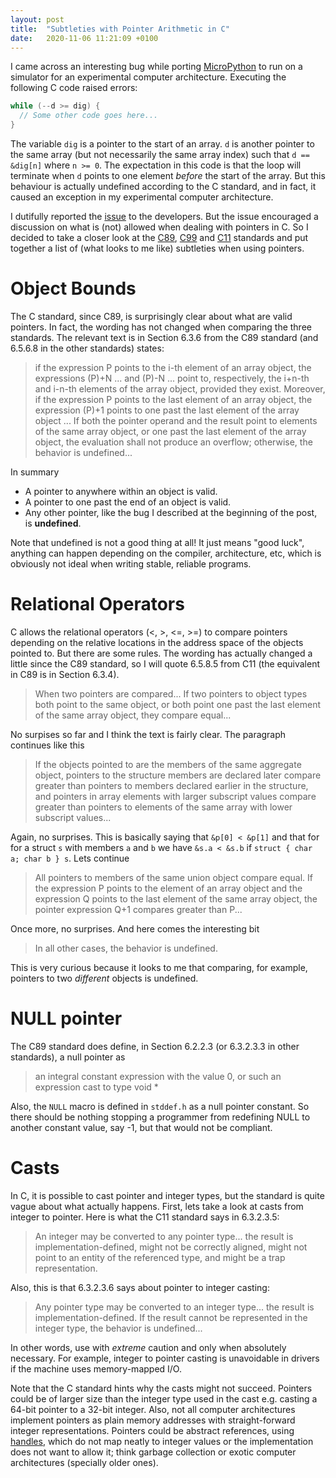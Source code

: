 ```yaml
---
layout: post
title:  "Subtleties with Pointer Arithmetic in C"
date:   2020-11-06 11:21:09 +0100
---
```


I came across an interesting bug while porting
[MicroPython](https://github.com/micropython/micropython) to run on a
simulator for an experimental computer architecture. Executing the following C
code raised errors:

```c
while (--d >= dig) {
  // Some other code goes here...
}
```

The variable `dig` is a pointer to the start of an array. `d` is another
pointer to the same array (but not necessarily the same array index) such that
`d == &dig[n]` where `n >= 0`. The expectation in this code is that the loop
will terminate when `d` points to one element *before* the start of the array.
But this behaviour is actually undefined according to the C standard, and in
fact, it caused an exception in my experimental computer architecture.

I dutifully reported the
[issue](https://github.com/micropython/micropython/issues/6066) to the
developers. But the issue encouraged a discussion on what is (not) allowed
when dealing with pointers in C. So I decided
to take a closer look at the [C89](https://www.pdf-archive.com/2014/10/02/ansi-iso-9899-1990-1/ansi-iso-9899-1990-1.pdf), [C99](http://www.open-std.org/jtc1/sc22/wg14/www/docs/n1256.pdf) and [C11](http://www.open-std.org/jtc1/sc22/wg14/www/docs/n1570.pdf) standards and put together a list
of (what looks to me like) subtleties when using pointers.

# Object Bounds

The C standard, since C89, is surprisingly clear about what are valid pointers.
In fact, the wording has not changed when comparing the three standards. The
relevant text is in Section 6.3.6 from the C89 standard (and 6.5.6.8 in the
other standards) states:

> if the expression P points to the i-th element of an array object, the
> expressions (P)+N ... and (P)-N ... point to, respectively, the i+n-th and
> i-n-th elements of the array object, provided they exist. Moreover, if the
> expression P points to the last element of an array object, the expression
> (P)+1 points to one past the last element of the array object ... If both
> the pointer operand and the result point to elements of the same array
> object, or one past the last element of the array object, the evaluation
> shall not produce an overflow; otherwise, the behavior is undefined...

In summary

* A pointer to anywhere within an object is valid.
* A pointer to one past the end of an object is valid.
* Any other pointer, like the bug I described at the beginning of the post, is **undefined**.

Note that undefined is not a good thing at all! It just means "good luck",
anything can happen depending on the compiler, architecture, etc, which is
obviously not ideal when writing stable, reliable programs.

# Relational Operators

C allows the relational operators (<, >, <=, >=) to compare pointers depending
on the relative locations in the address space of the objects pointed to. But
there are some rules. The wording has actually changed a little since the C89
standard, so I will quote 6.5.8.5 from C11 (the equivalent in C89 is in
Section 6.3.4).

> When two pointers are compared... If two pointers to object types both
> point to the same object, or both point one past the last element of the same
> array object, they compare equal...

No surpises so far and I think the text is fairly clear. The paragraph
continues like this

> If the objects pointed to are the members of the same aggregate object,
> pointers to the structure members are declared later compare greater than
> pointers to members declared earlier in the structure, and pointers in array
> elements with larger subscript values compare greater than pointers to
> elements of the same array with lower subscript values...

Again, no surprises. This is basically saying that `&p[0] < &p[1]` and that
for for a struct `s` with members `a` and `b` we have `&s.a < &s.b` if
`struct { char a; char b } s`. Lets continue

> All pointers to members of the same union object compare equal. If the
> expression P points to the element of an array object and the expression Q
> points to the last element of the same array object, the pointer expression
> Q+1 compares greater than P...

Once more, no surprises. And here comes the interesting bit

> In all other cases, the behavior is undefined.

This is very curious because it looks to me that comparing, for example,
pointers to two *different* objects is undefined.

# NULL pointer

The C89 standard does define, in Section 6.2.2.3 (or 6.3.2.3.3 in other
standards), a null pointer as

> an integral constant expression with the value 0, or such an expression cast
> to type void *

Also, the `NULL` macro is defined in `stddef.h` as a null pointer constant. So
there should be nothing stopping a programmer from redefining NULL to another
constant value, say -1, but that would not be compliant.

# Casts

In C, it is possible to cast pointer and integer types, but the standard is
quite vague about what actually happens. First, lets take a look at casts from
integer to pointer. Here is what the C11 standard says in 6.3.2.3.5:

> An integer may be converted to any pointer type... the result is
> implementation-defined, might not be correctly aligned, might not point to an
> entity of the referenced type, and might be a trap representation.

Also, this is that 6.3.2.3.6 says about pointer to integer casting:

> Any pointer type may be converted to an integer type... the result is
> implementation-defined. If the result cannot be represented in the integer
> type, the behavior is undefined...

In other words, use with *extreme* caution and only when absolutely necessary.
For example, integer to pointer casting is unavoidable in drivers if the
machine uses memory-mapped I/O.

Note that the C standard hints why the casts might not succeed. Pointers could
be of larger size than the integer type used in the cast e.g. casting a 64-bit
pointer to a 32-bit integer. Also, not all computer architectures implement
pointers as plain memory addresses with straight-forward integer
representations. Pointers could be abstract references, using
[handles](https://en.wikipedia.org/wiki/Handle_(computing)), which do not map
neatly to integer values or the implementation does not want to allow it; think
garbage collection or exotic computer architectures (specially older ones).
